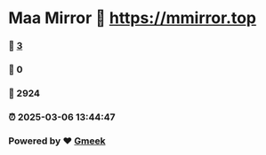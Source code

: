 # Maa Mirror :link: https://mmirror.top 
### :page_facing_up: [3](https://mmirror.top/tag.html) 
### :speech_balloon: 0 
### :hibiscus: 2924 
### :alarm_clock: 2025-03-06 13:44:47 
### Powered by :heart: [Gmeek](https://github.com/Meekdai/Gmeek)
